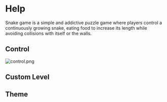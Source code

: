 # Help
Snake game is a simple and addictive puzzle game where players control a continuously growing snake, eating food to increase its length while avoiding collisions with itself or the walls.

## Control
![control.png](control.png)

## Custom Level

## Theme
